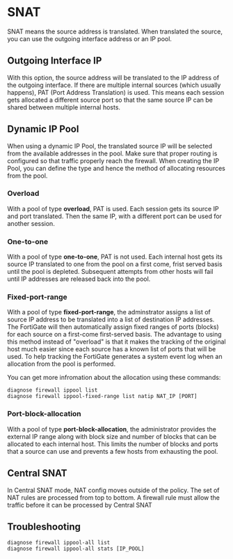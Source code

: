 # SNAT

SNAT means the source address is translated. When translated the source, you can use the outgoing interface address or an IP pool.

## Outgoing Interface IP

With this option, the source address will be translated to the IP address of the outgoing interface. If there are multiple internal sources (which usually happens), PAT (Port Address Translation) is used. This means each session gets allocated a different source port so that the same source IP can be shared between multiple internal hosts.

## Dynamic IP Pool

When using a dynamic IP Pool, the translated source IP will be selected from the available addresses in the pool. Make sure that proper routing is configured so that traffic properly reach the firewall. When creating the IP Pool, you can define the type and hence the method of allocating resources from the pool.

### Overload

With a pool of type **overload**, PAT is used. Each session gets its source IP and port translated. Then the same IP, with a different port can be used for another session.

### One-to-one

With a pool of type **one-to-one**, PAT is not used. Each internal host gets its source IP translated to one from the pool on a first come, frist served basis until the pool is depleted. Subsequent attempts from other hosts will fail until IP addresses are released back into the pool.

### Fixed-port-range

With a pool of type **fixed-port-range**, the adminstrator assigns a list of source IP address to be translated into a list of destination IP addresses. The FortiGate will then automatically assign fixed ranges of ports (blocks) for each source on a first-come first-served basis. The advantage to using this method instead of "overload" is that it makes the tracking of the original host much easier since each source has a known list of ports that will be used. To help tracking the FortiGate generates a system event log when an allocation from the pool is performed.&#x20;

You can get more infromation about the allocation using these commands:

```
diagnose firewall ippool list
diagnose firewall ippool-fixed-range list natip NAT_IP [PORT]
```

### Port-block-allocation

With a pool of type **port-block-allocation**, the administrator provides the external IP range along with block size and number of blocks that can be allocated to each internal host.  This limits the number of blocks and ports that a source can use and prevents a few hosts from exhausting the pool.&#x20;

## Central SNAT

In Central SNAT mode, NAT config moves outside of the policy. The set of NAT rules are processed from top to bottom. A firewall rule must allow the traffic before it can be processed by Central SNAT

## Troubleshooting

```
diagnose firewall ippool-all list
diagnose firewall ippool-all stats [IP_POOL]
```
